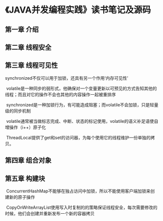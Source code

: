 # 《JAVA并发编程实践》读书笔记及源码

## 第一章 介绍
## 第二章 线程安全
## 第三章 线程可见性
  synchronized不仅可以用于加锁，还具有另一个作用‘内存可见性’
  
  volatile是一种同步的弱形式，他确保对一个变量更新以可预见的方式告知其他的线程；而且对它的操作不会也其他的内容操作一起被重排序
  
  synchronized是一种加锁行为，有可能造成阻塞；而volatile不会加锁，只是轻量级的同步机制
  
  volatile通常被当做标志完成、中断、状态的标记使用，volatile的语义补足语使自增操作（i++）原子化
  
  ThreadLocal提供了get和set的访问器，为每个使用它的线程维护一份单独的拷贝。
## 第四章 组合对象
## 第五章 构建块
  ConcurrentHashMap不能够在独占访问中加锁，所以不能使用客户端加锁来创建新的原子操作
  
  CopyOnWriteArrayList使用写入时复制的的策略保证线程安全，每次需要修改的时候，他们会创建并重新发布一个新的容器拷贝
